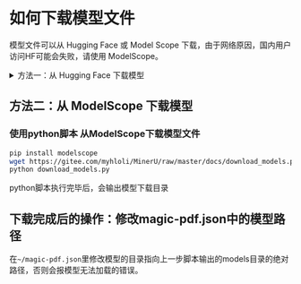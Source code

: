 # 如何下载模型文件

模型文件可以从 Hugging Face 或 Model Scope 下载，由于网络原因，国内用户访问HF可能会失败，请使用 ModelScope。

<details>
  <summary>方法一：从 Hugging Face 下载模型</summary>
  <p>使用python脚本 从Hugging Face下载模型文件</p>
  <pre><code>pip install huggingface_hub
wget https://gitee.com/myhloli/MinerU/raw/master/docs/download_models_hf.py
python download_models_hf.py</code></pre>
  <p>python脚本执行完毕后，会输出模型下载目录</p>
</details>

## 方法二：从 ModelScope 下载模型

### 使用python脚本 从ModelScope下载模型文件

```bash
pip install modelscope
wget https://gitee.com/myhloli/MinerU/raw/master/docs/download_models.py
python download_models.py
```
python脚本执行完毕后，会输出模型下载目录


## 下载完成后的操作：修改magic-pdf.json中的模型路径
在`~/magic-pdf.json`里修改模型的目录指向上一步脚本输出的models目录的绝对路径，否则会报模型无法加载的错误。
